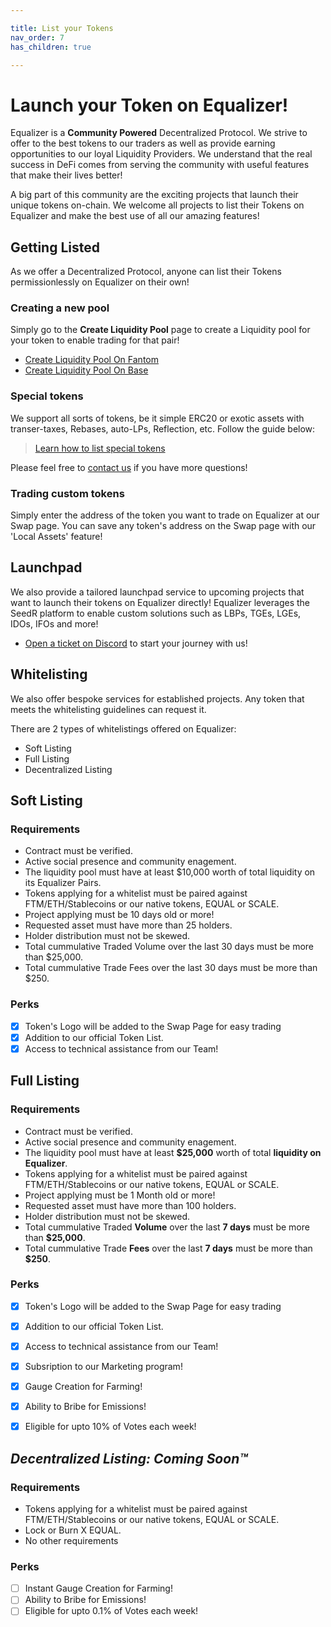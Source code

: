 ```yaml
---

title: List your Tokens
nav_order: 7
has_children: true

---
```


# Launch your Token on Equalizer!

Equalizer is a **Community Powered** Decentralized Protocol. We strive to offer to the best tokens to our traders as well as provide earning opportunities to our loyal Liquidity Providers. We understand that the real success in DeFi comes from serving the community with useful features that make their lives better!

A big part of this community are the exciting projects that launch their unique tokens on-chain. We welcome all projects to list their Tokens on Equalizer and make the best use of all our amazing features!

## Getting Listed
As we offer a Decentralized Protocol, anyone can list their Tokens permissionlessly on Equalizer on their own!

### Creating a new pool
Simply go to the **Create Liquidity Pool** page to create a Liquidity pool for your token to enable trading for that pair!
- [Create Liquidity Pool On Fantom](https://equalizer.exchange/liquidity/create)
- [Create Liquidity Pool On Base](https://base.equalizer.exchange/liquidity/create)

### Special tokens
We support all sorts of tokens, be it simple ERC20 or exotic assets with transer-taxes, Rebases, auto-LPs, Reflection, etc. Follow the guide below:

> [Learn how to list special tokens](./fee-on-transfer-tokens)

Please feel free to [contact us](https://docs.equalizer.exchange/#where-to-find-us) if you have more questions!

### Trading custom tokens
Simply enter the address of the token you want to trade on Equalizer at our Swap page. You can save any token's address on the Swap page with our 'Local Assets' feature!

## Launchpad
We also provide a tailored launchpad service to upcoming projects that want to launch their tokens on Equalizer directly! Equalizer leverages the SeedR platform to enable custom solutions such as LBPs, TGEs, LGEs, IDOs, IFOs and more!

- [Open a ticket on Discord](https://discord.gg/KHnB28MMFH) to start your journey with us!

## Whitelisting
We also offer bespoke services for established projects. Any token that meets the whitelisting guidelines can request it.

There are 2 types of whitelistings offered on Equalizer:

- Soft Listing
- Full Listing
- Decentralized Listing

## Soft Listing

### Requirements
- Contract must be verified.
- Active social presence and community enagement.
- The liquidity pool must have at least $10,000 worth of total liquidity on its Equalizer Pairs.
- Tokens applying for a whitelist must be paired against FTM/ETH/Stablecoins or our native tokens, EQUAL or SCALE.
- Project applying must be 10 days old or more!
- Requested asset must have more than 25 holders.
- Holder distribution must not be skewed.
- Total cummulative Traded Volume over the last 30 days must be more than $25,000.
- Total cummulative Trade Fees over the last 30 days must be more than $250.

### Perks
- [x] Token's Logo will be added to the Swap Page for easy trading
- [x] Addition to our official Token List.
- [x] Access to technical assistance from our Team!

## Full Listing

### Requirements
- Contract must be verified.
- Active social presence and community enagement.
- The liquidity pool must have at least **$25,000** worth of total **liquidity on Equalizer**.
- Tokens applying for a whitelist must be paired against FTM/ETH/Stablecoins or our native tokens, EQUAL or SCALE.
- Project applying must be 1 Month old or more!
- Requested asset must have more than 100 holders.
- Holder distribution must not be skewed.
- Total cummulative Traded **Volume** over the last **7 days** must be more than **$25,000**.
- Total cummulative Trade **Fees** over the last **7 days** must be more than **$250**.

### Perks
- [x] Token's Logo will be added to the Swap Page for easy trading
- [x] Addition to our official Token List.
- [x] Access to technical assistance from our Team!
- [x] Subsription to our Marketing program!
- [x] Gauge Creation for Farming!
- [x] Ability to Bribe for Emissions!
- [x] Eligible for upto 10% of Votes each week!


## *Decentralized Listing: Coming Soon™*

### Requirements
- Tokens applying for a whitelist must be paired against FTM/ETH/Stablecoins or our native tokens, EQUAL or SCALE.
- Lock or Burn X EQUAL.
- No other requirements

### Perks
- [ ] Instant Gauge Creation for Farming!
- [ ] Ability to Bribe for Emissions!
- [ ] Eligible for upto 0.1% of Votes each week!